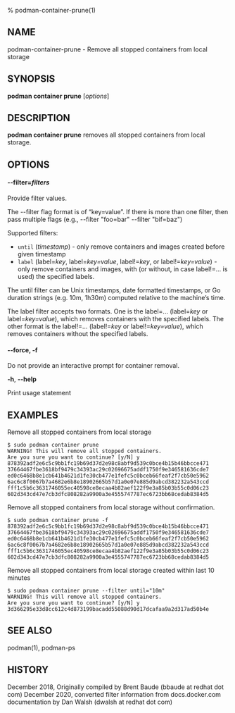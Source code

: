 % podman-container-prune(1)

## NAME
podman-container-prune - Remove all stopped containers from local storage

## SYNOPSIS
**podman container prune** [*options*]

## DESCRIPTION
**podman container prune** removes all stopped containers from local storage.

## OPTIONS

#### **\-\-filter**=*filters*

Provide filter values.

The --filter flag format is of “key=value”. If there is more than one filter, then pass multiple flags (e.g., --filter "foo=bar" --filter "bif=baz")

Supported filters:

- `until` (_timestamp_) - only remove containers and images created before given timestamp
- `label` (label=_key_, label=_key=value_, label!=_key_, or label!=_key=value_) - only remove containers and images, with (or without, in case label!=... is used) the specified labels.

The until filter can be Unix timestamps, date formatted timestamps, or Go duration strings (e.g. 10m, 1h30m) computed relative to the machine’s time.

The label filter accepts two formats. One is the label=... (label=_key_ or label=_key=value_), which removes containers with the specified labels. The other format is the label!=... (label!=_key_ or label!=_key=value_), which removes containers without the specified labels.

#### **\-\-force**, **-f**

Do not provide an interactive prompt for container removal.

**-h**, **\-\-help**

Print usage statement

## EXAMPLES

Remove all stopped containers from local storage
```
$ sudo podman container prune
WARNING! This will remove all stopped containers.
Are you sure you want to continue? [y/N] y
878392adf2e6c5c9bb1fc19b69d37d2e98c8abf9d539c0bce4b15b46bbcce471
37664467fbe3618bf9479c34393ac29c02696675addf1750f9e346581636cde7
ed0c6468b8e1cb641b4621d1fe30cb477e1fefc5c0bceb66feaf2f7cb50e5962
6ac6c8f0067b7a4682e6b8e18902665b57d1a0e07e885d9abcd382232a543ccd
fff1c5b6c3631746055ec40598ce8ecaa4b82aef122f9e3a85b03b55c0d06c23
602d343cd47e7cb3dfc808282a9900a3e4555747787ec6723bb68cedab8384d5
```

Remove all stopped containers from local storage without confirmation.
```
$ sudo podman container prune -f
878392adf2e6c5c9bb1fc19b69d37d2e98c8abf9d539c0bce4b15b46bbcce471
37664467fbe3618bf9479c34393ac29c02696675addf1750f9e346581636cde7
ed0c6468b8e1cb641b4621d1fe30cb477e1fefc5c0bceb66feaf2f7cb50e5962
6ac6c8f0067b7a4682e6b8e18902665b57d1a0e07e885d9abcd382232a543ccd
fff1c5b6c3631746055ec40598ce8ecaa4b82aef122f9e3a85b03b55c0d06c23
602d343cd47e7cb3dfc808282a9900a3e4555747787ec6723bb68cedab8384d5

```

Remove all stopped containers from local storage created within last 10 minutes
```
$ sudo podman container prune --filter until="10m"
WARNING! This will remove all stopped containers.
Are you sure you want to continue? [y/N] y
3d366295e33d8cc612c4d873199bacadd55088d90d17dcafaa9a2d317ad50b4e
```

## SEE ALSO
podman(1), podman-ps

## HISTORY
December 2018, Originally compiled by Brent Baude (bbaude at redhat dot com)
December 2020, converted filter information from docs.docker.com documentation by Dan Walsh (dwalsh at redhat dot com)
